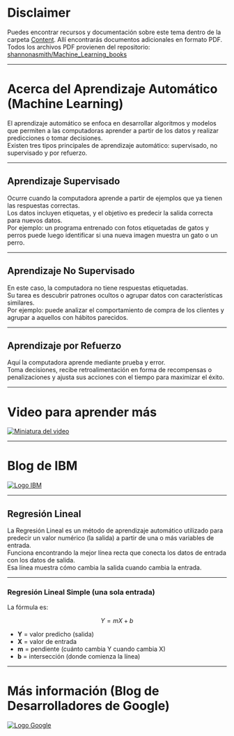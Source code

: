 # Disclaimer  
Puedes encontrar recursos y documentación sobre este tema dentro de la carpeta [Content](Quantum-Machine-Learning-QML-/English/Machine_Learning/Content/README.md). Allí encontrarás documentos adicionales en formato PDF.  
Todos los archivos PDF provienen del repositorio:  
[shannonasmith/Machine_Learning_books](https://github.com/shannonasmith/Machine_Learning_books/tree/main)

---

# Acerca del Aprendizaje Automático (Machine Learning)  
El aprendizaje automático se enfoca en desarrollar algoritmos y modelos que permiten a las computadoras aprender a partir de los datos y realizar predicciones o tomar decisiones.  
Existen tres tipos principales de aprendizaje automático: supervisado, no supervisado y por refuerzo.

---

## Aprendizaje Supervisado  
Ocurre cuando la computadora aprende a partir de ejemplos que ya tienen las respuestas correctas.  
Los datos incluyen etiquetas, y el objetivo es predecir la salida correcta para nuevos datos.  
Por ejemplo: un programa entrenado con fotos etiquetadas de gatos y perros puede luego identificar si una nueva imagen muestra un gato o un perro.

---

## Aprendizaje No Supervisado  
En este caso, la computadora no tiene respuestas etiquetadas.  
Su tarea es descubrir patrones ocultos o agrupar datos con características similares.  
Por ejemplo: puede analizar el comportamiento de compra de los clientes y agrupar a aquellos con hábitos parecidos.

---

## Aprendizaje por Refuerzo  
Aquí la computadora aprende mediante prueba y error.  
Toma decisiones, recibe retroalimentación en forma de recompensas o penalizaciones y ajusta sus acciones con el tiempo para maximizar el éxito.

---

# Video para aprender más  
[![Miniatura del video](https://img.youtube.com/vi/nwvnwz8lr0M/maxresdefault.jpg)](https://www.youtube.com/watch?v=nwvnwz8lr0M&)

---

# Blog de IBM  
[![Logo IBM](https://img.youtube.com/vi/RYq0Neii7FU/maxresdefault.jpg)](https://www.ibm.com/es-es/think/topics/machine-learning-types)

---

## Regresión Lineal  
La Regresión Lineal es un método de aprendizaje automático utilizado para predecir un valor numérico (la salida) a partir de una o más variables de entrada.  
Funciona encontrando la mejor línea recta que conecta los datos de entrada con los datos de salida.  
Esa línea muestra cómo cambia la salida cuando cambia la entrada.

---

### Regresión Lineal Simple (una sola entrada)  
La fórmula es:  

$$
Y = mX + b
$$

- **Y** = valor predicho (salida)  
- **X** = valor de entrada  
- **m** = pendiente (cuánto cambia Y cuando cambia X)  
- **b** = intersección (donde comienza la línea)  

---

# Más información (Blog de Desarrolladores de Google)  
[![Logo Google](https://img.youtube.com/vi/cazdJdeZcUY/maxresdefault.jpg)](https://developers.google.com/machine-learning/crash-course/linear-regression)
